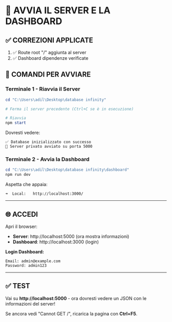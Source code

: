 # 🚀 AVVIA IL SERVER E LA DASHBOARD

## ✅ CORREZIONI APPLICATE

1. ✅ Route root "/" aggiunta al server
2. ✅ Dashboard dipendenze verificate

## 🎯 COMANDI PER AVVIARE

### Terminale 1 - Riavvia il Server

```powershell
cd "C:\Users\adil\Desktop\database infinity"

# Ferma il server precedente (Ctrl+C se è in esecuzione)

# Riavvia
npm start
```

Dovresti vedere:
```
✅ Database inizializzato con successo
🚀 Server privato avviato su porta 5000
```

### Terminale 2 - Avvia la Dashboard

```powershell
cd "C:\Users\adil\Desktop\database infinity\dashboard"
npm run dev
```

Aspetta che appaia:
```
➜  Local:   http://localhost:3000/
```

---

## 🌐 ACCEDI

Apri il browser:
- **Server**: http://localhost:5000 (ora mostra informazioni)
- **Dashboard**: http://localhost:3000 (login)

**Login Dashboard:**
```
Email: admin@example.com
Password: admin123
```

---

## ✅ TEST

Vai su **http://localhost:5000** - ora dovresti vedere un JSON con le informazioni del server!

Se ancora vedi "Cannot GET /", ricarica la pagina con **Ctrl+F5**.

